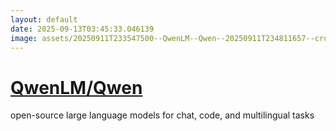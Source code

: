 ```yaml
---
layout: default
date: 2025-09-13T03:45:33.046139
image: assets/20250911T233547500--QwenLM--Qwen--20250911T234811657--cropped.png
---
```


# [QwenLM/Qwen](https://github.com/QwenLM/Qwen)

open-source large language models for chat, code, and multilingual tasks
